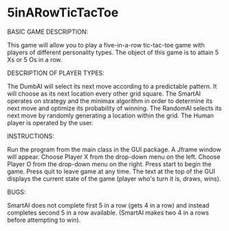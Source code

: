 # 5inARowTicTacToe

BASIC GAME DESCRIPTION:

This game will allow you to play a five-in-a-row tic-tac-toe game with players of different personality types. The object of this game is to attain 5 Xs or 5 Os in a row.

DESCRIPTION OF PLAYER TYPES:

The DumbAI will select its next move according to a predictable pattern. It will choose as its next location every other grid square.
The SmartAI operates on strategy and the minimax algorithm in order to determine its next move and optimize its probability of winning.
The RandomAI selects its next move by randomly generating a location within the grid.
The Human player is operated by the user.

INSTRUCTIONS:

Run the program from the main class in the GUI package. A Jframe window will appear. 
Choose Player X from the drop-down menu on the left. Choose Player O from the drop-down menu on the right. Press start to begin the game. Press quit to leave game at any time. The text at the top of the GUI displays the current state of the game (player who's turn it is, draws, wins).

BUGS: 

SmartAI does not complete first 5 in a row (gets 4 in a row) and instead completes second 5 in a row available. (SmartAI makes two 4 in a rows before attempting to win).
